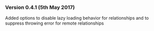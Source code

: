 ### Version 0.4.1 (5th May 2017)
Added options to disable lazy loading behavior for relationships and to suppress throwing error for remote relationships
